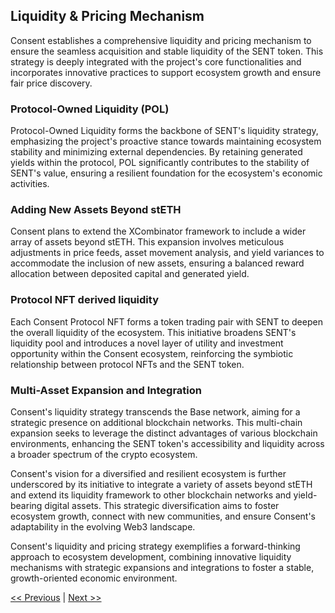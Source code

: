Liquidity & Pricing Mechanism
-----------------------------

Consent establishes a comprehensive liquidity and pricing mechanism to ensure the seamless acquisition and stable liquidity of the SENT token. This strategy is deeply integrated with the project's core functionalities and incorporates innovative practices to support ecosystem growth and ensure fair price discovery.

### Protocol-Owned Liquidity (POL)

Protocol-Owned Liquidity forms the backbone of SENT's liquidity strategy, emphasizing the project's proactive stance towards maintaining ecosystem stability and minimizing external dependencies. By retaining generated yields within the protocol, POL significantly contributes to the stability of SENT's value, ensuring a resilient foundation for the ecosystem's economic activities.

### Adding New Assets Beyond stETH

Consent plans to extend the XCombinator framework to include a wider array of assets beyond stETH. This expansion involves meticulous adjustments in price feeds, asset movement analysis, and yield variances to accommodate the inclusion of new assets, ensuring a balanced reward allocation between deposited capital and generated yield.

### Protocol NFT derived liquidity

Each Consent Protocol NFT forms a token trading pair with SENT to deepen the overall liquidity of the ecosystem. This initiative broadens SENT's liquidity pool and introduces a novel layer of utility and investment opportunity within the Consent ecosystem, reinforcing the symbiotic relationship between protocol NFTs and the SENT token.

### Multi-Asset Expansion and Integration

Consent's liquidity strategy transcends the Base network, aiming for a strategic presence on additional blockchain networks. This multi-chain expansion seeks to leverage the distinct advantages of various blockchain environments, enhancing the SENT token's accessibility and liquidity across a broader spectrum of the crypto ecosystem.

Consent's vision for a diversified and resilient ecosystem is further underscored by its initiative to integrate a variety of assets beyond stETH and extend its liquidity framework to other blockchain networks and yield-bearing digital assets. This strategic diversification aims to foster ecosystem growth, connect with new communities, and ensure Consent's adaptability in the evolving Web3 landscape.

Consent's liquidity and pricing strategy exemplifies a forward-thinking approach to ecosystem development, combining innovative liquidity mechanisms with strategic expansions and integrations to foster a stable, growth-oriented economic environment.

[<< Previous](tokenomics.md) | [Next >>](governance.md)
